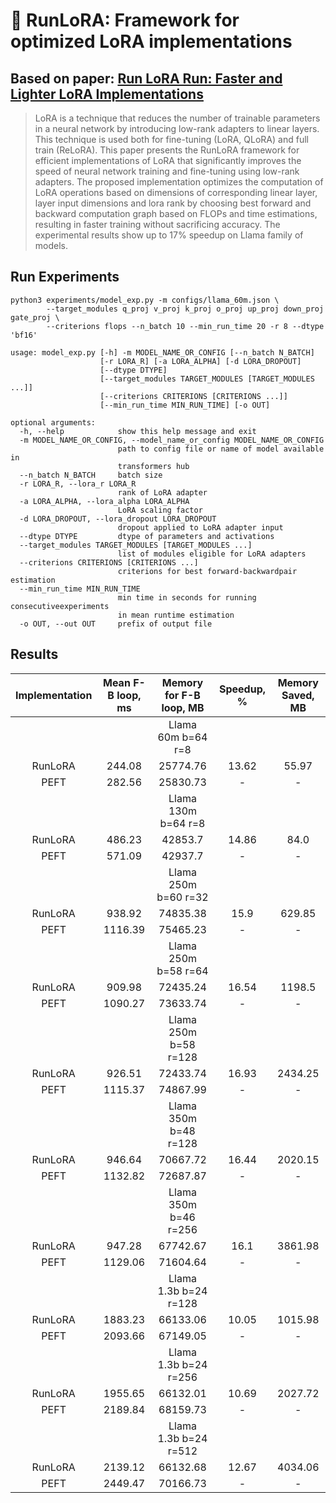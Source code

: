 # 🏃 RunLoRA:  Framework for optimized LoRA implementations
## Based on paper: [Run LoRA Run: Faster and Lighter LoRA Implementations](https://arxiv.org/abs/2312.03415)

> LoRA is a technique that reduces the number of trainable parameters in a neural network by introducing low-rank adapters to linear layers. This technique is used both for fine-tuning (LoRA, QLoRA) and full train (ReLoRA). This paper presents the RunLoRA framework for efficient implementations of LoRA that significantly improves the speed of neural network training and fine-tuning using low-rank adapters. The proposed implementation optimizes the computation of LoRA operations based on dimensions of corresponding linear layer, layer input dimensions and lora rank by choosing best forward and backward computation graph based on FLOPs and time estimations, resulting in faster training without sacrificing accuracy. The experimental results show up to 17% speedup on Llama family of models. 

## Run Experiments

```
python3 experiments/model_exp.py -m configs/llama_60m.json \
        --target_modules q_proj v_proj k_proj o_proj up_proj down_proj gate_proj \
        --criterions flops --n_batch 10 --min_run_time 20 -r 8 --dtype 'bf16'
```

```
usage: model_exp.py [-h] -m MODEL_NAME_OR_CONFIG [--n_batch N_BATCH]
                    [-r LORA_R] [-a LORA_ALPHA] [-d LORA_DROPOUT]
                    [--dtype DTYPE]
                    [--target_modules TARGET_MODULES [TARGET_MODULES ...]]
                    [--criterions CRITERIONS [CRITERIONS ...]]
                    [--min_run_time MIN_RUN_TIME] [-o OUT]

optional arguments:
  -h, --help            show this help message and exit
  -m MODEL_NAME_OR_CONFIG, --model_name_or_config MODEL_NAME_OR_CONFIG
                        path to config file or name of model available in
                        transformers hub
  --n_batch N_BATCH     batch size
  -r LORA_R, --lora_r LORA_R
                        rank of LoRA adapter
  -a LORA_ALPHA, --lora_alpha LORA_ALPHA
                        LoRA scaling factor
  -d LORA_DROPOUT, --lora_dropout LORA_DROPOUT
                        dropout applied to LoRA adapter input
  --dtype DTYPE         dtype of parameters and activations
  --target_modules TARGET_MODULES [TARGET_MODULES ...]
                        list of modules eligible for LoRA adapters
  --criterions CRITERIONS [CRITERIONS ...]
                        criterions for best forward-backwardpair estimation
  --min_run_time MIN_RUN_TIME
                        min time in seconds for running consecutiveexperiments
                        in mean runtime estimation
  -o OUT, --out OUT     prefix of output file
```

## Results

| Implementation  | Mean F-B loop, ms | Memory for F-B loop, MB | Speedup, \% | Memory Saved, MB |
|  :---:  |  :---:  |  :---:  |  :---:  |  :---:  |
|||  Llama 60m b=64 r=8 |
| RunLoRA | 244.08 |25774.76 | 13.62 | 55.97 |
| PEFT | 282.56 | 25830.73 | - | - |
|||  Llama 130m b=64 r=8 |
RunLoRA | 486.23 | 42853.7 | 14.86 | 84.0
PEFT | 571.09 | 42937.7 | - | -
|||  Llama 250m b=60 r=32 |
RunLoRA | 938.92 | 74835.38 | 15.9 | 629.85
PEFT | 1116.39 | 75465.23 | - | -
|||  Llama 250m b=58 r=64 |
RunLoRA | 909.98 | 72435.24 | 16.54 | 1198.5
PEFT | 1090.27 | 73633.74 | - | -
|||  Llama 250m b=58 r=128 |
RunLoRA | 926.51 | 72433.74 | 16.93 | 2434.25
PEFT | 1115.37 | 74867.99 | - | -
|||  Llama 350m b=48 r=128 |
RunLoRA | 946.64 | 70667.72 | 16.44 | 2020.15
PEFT | 1132.82 | 72687.87 | - | -
|||  Llama 350m b=46 r=256 |
RunLoRA | 947.28 | 67742.67 | 16.1 | 3861.98
PEFT | 1129.06 | 71604.64 | - | -
|||  Llama 1.3b b=24 r=128 |
RunLoRA | 1883.23 | 66133.06 | 10.05 | 1015.98
PEFT | 2093.66 | 67149.05 | - | -
|||  Llama 1.3b b=24 r=256 |
RunLoRA | 1955.65 | 66132.01 | 10.69 | 2027.72
PEFT | 2189.84 | 68159.73 | - | -
|||  Llama 1.3b b=24 r=512 |
RunLoRA | 2139.12 | 66132.68 | 12.67 | 4034.06
PEFT | 2449.47 | 70166.73 | - | -
